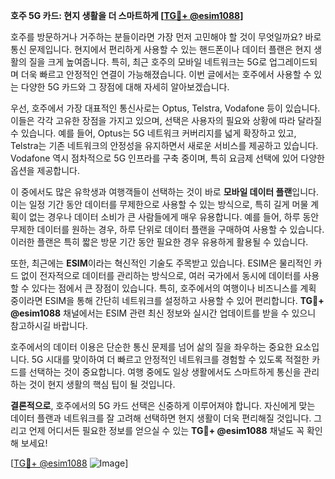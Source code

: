 **호주 5G 카드: 현지 생활을 더 스마트하게 [[TG💪+ @esim1088](https://t.me/s/esim1088)]**

호주를 방문하거나 거주하는 분들이라면 가장 먼저 고민해야 할 것이 무엇일까요? 바로 통신 문제입니다. 현지에서 편리하게 사용할 수 있는 핸드폰이나 데이터 플랜은 현지 생활의 질을 크게 높여줍니다. 특히, 최근 호주의 모바일 네트워크는 5G로 업그레이드되며 더욱 빠르고 안정적인 연결이 가능해졌습니다. 이번 글에서는 호주에서 사용할 수 있는 다양한 5G 카드와 그 장점에 대해 자세히 알아보겠습니다.

우선, 호주에서 가장 대표적인 통신사로는 Optus, Telstra, Vodafone 등이 있습니다. 이들은 각각 고유한 장점을 가지고 있으며, 선택은 사용자의 필요와 상황에 따라 달라질 수 있습니다. 예를 들어, Optus는 5G 네트워크 커버리지를 넓게 확장하고 있고, Telstra는 기존 네트워크의 안정성을 유지하면서 새로운 서비스를 제공하고 있습니다. Vodafone 역시 점차적으로 5G 인프라를 구축 중이며, 특히 요금제 선택에 있어 다양한 옵션을 제공합니다.

이 중에서도 많은 유학생과 여행객들이 선택하는 것이 바로 **모바일 데이터 플랜**입니다. 이는 일정 기간 동안 데이터를 무제한으로 사용할 수 있는 방식으로, 특히 길게 머물 계획이 없는 경우나 데이터 소비가 큰 사람들에게 매우 유용합니다. 예를 들어, 하루 동안 무제한 데이터를 원하는 경우, 하루 단위로 데이터 플랜을 구매하여 사용할 수 있습니다. 이러한 플랜은 특히 짧은 방문 기간 동안 필요한 경우 유용하게 활용될 수 있습니다.

또한, 최근에는 **ESIM**이라는 혁신적인 기술도 주목받고 있습니다. ESIM은 물리적인 카드 없이 전자적으로 데이터를 관리하는 방식으로, 여러 국가에서 동시에 데이터를 사용할 수 있다는 점에서 큰 장점이 있습니다. 특히, 호주에서의 여행이나 비즈니스를 계획 중이라면 ESIM을 통해 간단히 네트워크를 설정하고 사용할 수 있어 편리합니다. **TG💪+ @esim1088** 채널에서는 ESIM 관련 최신 정보와 실시간 업데이트를 받을 수 있으니 참고하시길 바랍니다.

호주에서의 데이터 이용은 단순한 통신 문제를 넘어 삶의 질을 좌우하는 중요한 요소입니다. 5G 시대를 맞이하여 더 빠르고 안정적인 네트워크를 경험할 수 있도록 적절한 카드를 선택하는 것이 중요합니다. 여행 중에도 일상 생활에서도 스마트하게 통신을 관리하는 것이 현지 생활의 핵심 팁이 될 것입니다.

**결론적으로**, 호주에서의 5G 카드 선택은 신중하게 이루어져야 합니다. 자신에게 맞는 데이터 플랜과 네트워크를 잘 고려해 선택하면 현지 생활이 더욱 편리해질 것입니다. 그리고 언제 어디서든 필요한 정보를 얻으실 수 있는 **TG💪+ @esim1088** 채널도 꼭 확인해 보세요! 

[[TG💪+ @esim1088](https://t.me/s/esim1088) ![Image](https://i.postimg.cc/Y0z9fWf4/image.png)]